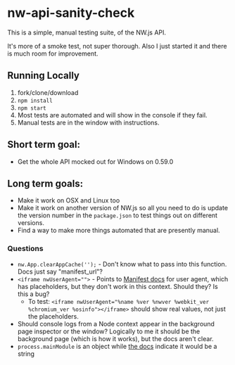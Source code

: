 # nw-api-sanity-check

This is a simple, manual testing suite, of the NW.js API.

It's more of a smoke test, not super thorough. Also I just started it and there is much room for improvement.


## Running Locally

1. fork/clone/download
1. `npm install`
1. `npm start`
1. Most tests are automated and will show in the console if they fail.
1. Manual tests are in the window with instructions.


## Short term goal:

* Get the whole API mocked out for Windows on 0.59.0


## Long term goals:

* Make it work on OSX and Linux too
* Make it work on another version of NW.js so all you need to do is update the version number in the `package.json` to test things out on different versions.
* Find a way to make more things automated that are presently manual.


### Questions

* `nw.App.clearAppCache('');` - Don't know what to pass into this function. Docs just say "manifest_url"?
* `<iframe nwUserAgent="">` - Points to [Manifest docs](https://nwjs.readthedocs.io/en/latest/References/Manifest%20Format/#user-agent) for user agent, which has placeholders, but they don't work in this context. Should they? Is this a bug?
  * To test: `<iframe nwUserAgent="%name %ver %nwver %webkit_ver %chromium_ver %osinfo"></iframe>` should show real values, not just the placeholders.
* Should console logs from a Node context appear in the background page inspector or the window? Logically to me it should be the background page (which is how it works), but the docs aren't clear.
* `process.mainModule` is an object while [the docs](https://nwjs.readthedocs.io/en/latest/References/Changes%20to%20Node/#process) indicate it would be a string
